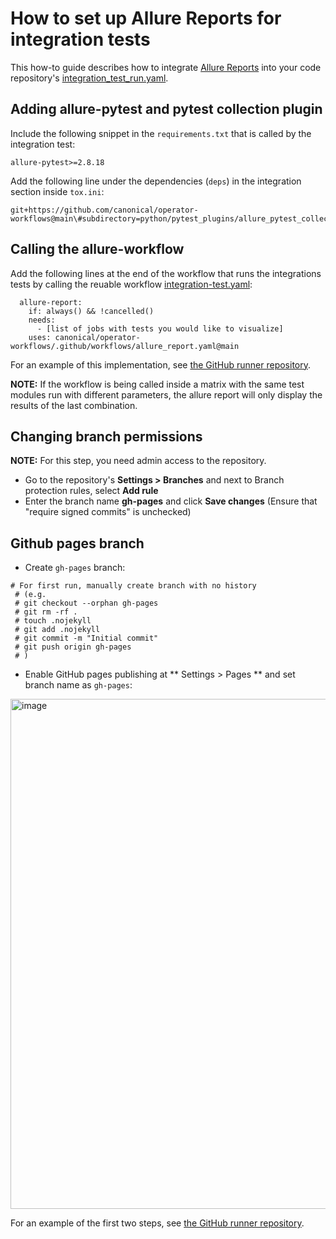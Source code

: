 # How to set up Allure Reports for integration tests

This how-to guide describes how to integrate [Allure Reports](https://allurereport.org/) into your code repository's [integration_test_run.yaml](https://github.com/canonical/operator-workflows?tab=readme-ov-file#integration-test-workflow-canonicaloperator-workflowsgithubworkflowsintegration_testyamlmain).

## Adding allure-pytest and pytest collection plugin

Include the following snippet in the `requirements.txt` that is called by the integration test:

```
allure-pytest>=2.8.18
```

Add the following line under the dependencies (`deps`) in the integration section inside `tox.ini`:

```
git+https://github.com/canonical/operator-workflows@main\#subdirectory=python/pytest_plugins/allure_pytest_collection_report
```

## Calling the allure-workflow

Add the following lines at the end of the workflow that runs the integrations tests by calling the reuable workflow [integration-test.yaml](https://github.com/canonical/operator-workflows/blob/main/.github/workflows/integration_test.yaml):

```
  allure-report:
    if: always() && !cancelled()
    needs:
      - [list of jobs with tests you would like to visualize]
    uses: canonical/operator-workflows/.github/workflows/allure_report.yaml@main
```

For an example of this implementation, see [the GitHub runner repository](https://github.com/canonical/github-runner-operator/pull/412).

**NOTE:** If the workflow is being called inside a matrix with the same test modules run with different parameters, the allure report will only display the results of the last combination.

## Changing branch permissions

**NOTE:** For this step, you need admin access to the repository.

- Go to the repository's **Settings > Branches** and next to Branch protection rules, select **Add rule**
- Enter the branch name **gh-pages** and click **Save changes** (Ensure that "require signed commits" is unchecked)

## Github pages branch

- Create `gh-pages` branch:

```
# For first run, manually create branch with no history 
 # (e.g. 
 # git checkout --orphan gh-pages
 # git rm -rf . 
 # touch .nojekyll 
 # git add .nojekyll 
 # git commit -m "Initial commit" 
 # git push origin gh-pages
 # ) 
 ```

 - Enable GitHub pages publishing at ** Settings > Pages ** and set branch name as `gh-pages`:

<img width="816" alt="image" src="https://github.com/user-attachments/assets/346c04fc-0daa-40bc-92b5-93b0ea639f94">

For an example of the first two steps, see [the GitHub runner repository](https://github.com/canonical/github-runner-operator/pull/412).
